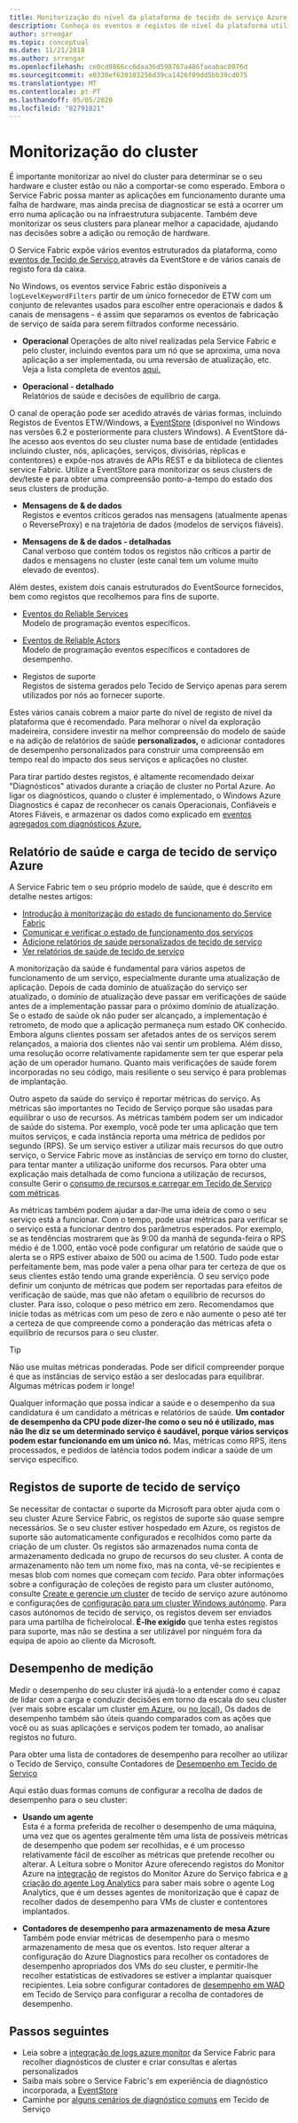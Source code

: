 ```yaml
---
title: Monitorização do nível da plataforma de tecido de serviço Azure
description: Conheça os eventos e registos de nível da plataforma utilizados para monitorizar e diagnosticar clusters de tecido de serviço Azure.
author: srrengar
ms.topic: conceptual
ms.date: 11/21/2018
ms.author: srrengar
ms.openlocfilehash: ce0cd0866cc6daa36d598767a486faeabac8076d
ms.sourcegitcommit: e0330ef620103256d39ca1426f09dd5bb39cd075
ms.translationtype: MT
ms.contentlocale: pt-PT
ms.lasthandoff: 05/05/2020
ms.locfileid: "82791821"
---
```

# <a name="monitoring-the-cluster"></a>Monitorização do cluster

É importante monitorizar ao nível do cluster para determinar se o seu hardware e cluster estão ou não a comportar-se como esperado. Embora o Service Fabric possa manter as aplicações em funcionamento durante uma falha de hardware, mas ainda precisa de diagnosticar se está a ocorrer um erro numa aplicação ou na infraestrutura subjacente. Também deve monitorizar os seus clusters para planear melhor a capacidade, ajudando nas decisões sobre a adição ou remoção de hardware.

O Service Fabric expõe vários eventos estruturados da plataforma, como [eventos de Tecido de Serviço,](service-fabric-diagnostics-events.md)através da EventStore e de vários canais de registo fora da caixa. 

No Windows, os eventos service Fabric estão disponíveis a `logLevelKeywordFilters` partir de um único fornecedor de ETW com um conjunto de relevantes usados para escolher entre operacionais e dados & canais de mensagens - é assim que separamos os eventos de fabricação de serviço de saída para serem filtrados conforme necessário.

* **Operacional** Operações de alto nível realizadas pela Service Fabric e pelo cluster, incluindo eventos para um nó que se aproxima, uma nova aplicação a ser implementada, ou uma reversão de atualização, etc. Veja a lista completa de eventos [aqui.](service-fabric-diagnostics-event-generation-operational.md)  

* **Operacional - detalhado**  
Relatórios de saúde e decisões de equilíbrio de carga.

O canal de operação pode ser acedido através de várias formas, incluindo Registos de Eventos ETW/Windows, a [EventStore](service-fabric-diagnostics-eventstore.md) (disponível no Windows nas versões 6.2 e posteriormente para clusters Windows). A EventStore dá-lhe acesso aos eventos do seu cluster numa base de entidade (entidades incluindo cluster, nós, aplicações, serviços, divisórias, réplicas e contentores) e expõe-nos através de APIs REST e da biblioteca de clientes service Fabric. Utilize a EventStore para monitorizar os seus clusters de dev/teste e para obter uma compreensão ponto-a-tempo do estado dos seus clusters de produção.

* **Mensagens de & de dados**  
Registos e eventos críticos gerados nas mensagens (atualmente apenas o ReverseProxy) e na trajetória de dados (modelos de serviços fiáveis).

* **Mensagens de & de dados - detalhadas**  
Canal verboso que contém todos os registos não críticos a partir de dados e mensagens no cluster (este canal tem um volume muito elevado de eventos).

Além destes, existem dois canais estruturados do EventSource fornecidos, bem como registos que recolhemos para fins de suporte.

* [Eventos do Reliable Services](service-fabric-reliable-services-diagnostics.md)  
Modelo de programação eventos específicos.

* [Eventos de Reliable Actors](service-fabric-reliable-actors-diagnostics.md)  
Modelo de programação eventos específicos e contadores de desempenho.

* Registos de suporte  
Registos de sistema gerados pelo Tecido de Serviço apenas para serem utilizados por nós ao fornecer suporte.

Estes vários canais cobrem a maior parte do nível de registo de nível da plataforma que é recomendado. Para melhorar o nível da exploração madeireira, considere investir na melhor compreensão do modelo de saúde e na adição de relatórios de saúde **personalizados,** e adicionar contadores de desempenho personalizados para construir uma compreensão em tempo real do impacto dos seus serviços e aplicações no cluster.

Para tirar partido destes registos, é altamente recomendado deixar "Diagnósticos" ativados durante a criação de cluster no Portal Azure. Ao ligar os diagnósticos, quando o cluster é implementado, o Windows Azure Diagnostics é capaz de reconhecer os canais Operacionais, Confiáveis e Atores Fiáveis, e armazenar os dados como explicado em [eventos agregados com diagnósticos Azure.](service-fabric-diagnostics-event-aggregation-wad.md)

## <a name="azure-service-fabric-health-and-load-reporting"></a>Relatório de saúde e carga de tecido de serviço Azure

A Service Fabric tem o seu próprio modelo de saúde, que é descrito em detalhe nestes artigos:

- [Introdução à monitorização do estado de funcionamento do Service Fabric](service-fabric-health-introduction.md)
- [Comunicar e verificar o estado de funcionamento dos serviços](service-fabric-diagnostics-how-to-report-and-check-service-health.md)
- [Adicione relatórios de saúde personalizados de tecido de serviço](service-fabric-report-health.md)
- [Ver relatórios de saúde de tecido de serviço](service-fabric-view-entities-aggregated-health.md)

A monitorização da saúde é fundamental para vários aspetos de funcionamento de um serviço, especialmente durante uma atualização de aplicação. Depois de cada domínio de atualização do serviço ser atualizado, o domínio de atualização deve passar em verificações de saúde antes de a implementação passar para o próximo domínio de atualização. Se o estado de saúde ok não puder ser alcançado, a implementação é retrometo, de modo que a aplicação permaneça num estado OK conhecido. Embora alguns clientes possam ser afetados antes de os serviços serem relançados, a maioria dos clientes não vai sentir um problema. Além disso, uma resolução ocorre relativamente rapidamente sem ter que esperar pela ação de um operador humano. Quanto mais verificações de saúde forem incorporadas no seu código, mais resiliente o seu serviço é para problemas de implantação.

Outro aspeto da saúde do serviço é reportar métricas do serviço. As métricas são importantes no Tecido de Serviço porque são usadas para equilibrar o uso de recursos. As métricas também podem ser um indicador de saúde do sistema. Por exemplo, você pode ter uma aplicação que tem muitos serviços, e cada instância reporta uma métrica de pedidos por segundo (RPS). Se um serviço estiver a utilizar mais recursos do que outro serviço, o Service Fabric move as instâncias de serviço em torno do cluster, para tentar manter a utilização uniforme dos recursos. Para obter uma explicação mais detalhada de como funciona a utilização de recursos, consulte Gerir o [consumo de recursos e carregar em Tecido de Serviço com métricas](service-fabric-cluster-resource-manager-metrics.md).

As métricas também podem ajudar a dar-lhe uma ideia de como o seu serviço está a funcionar. Com o tempo, pode usar métricas para verificar se o serviço está a funcionar dentro dos parâmetros esperados. Por exemplo, se as tendências mostrarem que às 9:00 da manhã de segunda-feira o RPS médio é de 1.000, então você pode configurar um relatório de saúde que o alerta se o RPS estiver abaixo de 500 ou acima de 1.500. Tudo pode estar perfeitamente bem, mas pode valer a pena olhar para ter certeza de que os seus clientes estão tendo uma grande experiência. O seu serviço pode definir um conjunto de métricas que podem ser reportadas para efeitos de verificação de saúde, mas que não afetam o equilíbrio de recursos do cluster. Para isso, coloque o peso métrico em zero. Recomendamos que inicie todas as métricas com um peso de zero e não aumente o peso até ter a certeza de que compreende como a ponderação das métricas afeta o equilíbrio de recursos para o seu cluster.

> [!TIP]
> Não use muitas métricas ponderadas. Pode ser difícil compreender porque é que as instâncias de serviço estão a ser deslocadas para equilibrar. Algumas métricas podem ir longe!

Qualquer informação que possa indicar a saúde e o desempenho da sua candidatura é um candidato a métricas e relatórios de saúde. **Um contador de desempenho da CPU pode dizer-lhe como o seu nó é utilizado, mas não lhe diz se um determinado serviço é saudável, porque vários serviços podem estar funcionando em um único nó.** Mas, métricas como RPS, itens processados, e pedidos de latência todos podem indicar a saúde de um serviço específico.

## <a name="service-fabric-support-logs"></a>Registos de suporte de tecido de serviço

Se necessitar de contactar o suporte da Microsoft para obter ajuda com o seu cluster Azure Service Fabric, os registos de suporte são quase sempre necessários. Se o seu cluster estiver hospedado em Azure, os registos de suporte são automaticamente configurados e recolhidos como parte da criação de um cluster. Os registos são armazenados numa conta de armazenamento dedicada no grupo de recursos do seu cluster. A conta de armazenamento não tem um nome fixo, mas na conta, vê-se recipientes e mesas blob com nomes que começam com *tecido*. Para obter informações sobre a configuração de coleções de registo para um cluster autónomo, consulte [Create e gerencie um cluster](service-fabric-cluster-creation-for-windows-server.md) de tecido de serviço azure autónomo e configurações de [configuração para um cluster Windows autónomo](service-fabric-cluster-manifest.md). Para casos autónomos de tecido de serviço, os registos devem ser enviados para uma partilha de ficheirolocal. **É-lhe exigido** que tenha estes registos para suporte, mas não se destina a ser utilizável por ninguém fora da equipa de apoio ao cliente da Microsoft.

## <a name="measuring-performance"></a>Desempenho de medição

Medir o desempenho do seu cluster irá ajudá-lo a entender como é capaz de lidar com a carga e conduzir decisões em torno da escala do seu cluster (ver mais sobre escalar um cluster [em Azure](service-fabric-cluster-scale-in-out.md), ou [no local).](service-fabric-cluster-windows-server-add-remove-nodes.md) Os dados de desempenho também são úteis quando comparados com as ações que você ou as suas aplicações e serviços podem ter tomado, ao analisar registos no futuro. 

Para obter uma lista de contadores de desempenho para recolher ao utilizar o Tecido de Serviço, consulte Contadores de [Desempenho em Tecido de Serviço](service-fabric-diagnostics-event-generation-perf.md)

Aqui estão duas formas comuns de configurar a recolha de dados de desempenho para o seu cluster:

* **Usando um agente**  
Esta é a forma preferida de recolher o desempenho de uma máquina, uma vez que os agentes geralmente têm uma lista de possíveis métricas de desempenho que podem ser recolhidas, e é um processo relativamente fácil de escolher as métricas que pretende recolher ou alterar. A Leitura sobre o Monitor Azure oferecendo registos do Monitor Azure na [integração](service-fabric-diagnostics-event-analysis-oms.md) de registos do Monitor Azure do Serviço fabrica e [a criação do agente Log Analytics](../log-analytics/log-analytics-windows-agent.md) para saber mais sobre o agente Log Analytics, que é um desses agentes de monitorização que é capaz de recolher dados de desempenho para VMs de cluster e contentores implantados.

* **Contadores de desempenho para armazenamento de mesa Azure**  
Também pode enviar métricas de desempenho para o mesmo armazenamento de mesa que os eventos. Isto requer alterar a configuração do Azure Diagnostics para recolher os contadores de desempenho apropriados dos VMs do seu cluster, e permitir-lhe recolher estatísticas de estivadores se estiver a implantar quaisquer recipientes. Leia sobre configurar contadores de [desempenho em WAD](service-fabric-diagnostics-event-aggregation-wad.md) em Tecido de Serviço para configurar a recolha de contadores de desempenho.

## <a name="next-steps"></a>Passos seguintes

* Leia sobre a [integração de logs azure monitor](service-fabric-diagnostics-event-analysis-oms.md) da Service Fabric para recolher diagnósticos de cluster e criar consultas e alertas personalizados
* Saiba mais sobre o Service Fabric's em experiência de diagnóstico incorporada, a [EventStore](service-fabric-diagnostics-eventstore.md)
* Caminhe por [alguns cenários de diagnóstico comuns](service-fabric-diagnostics-common-scenarios.md) em Tecido de Serviço

